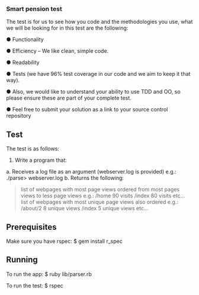 ### Smart pension test
The test is for us to see how you code and the methodologies you use, what we will be looking for in this test are the following:

● Functionality

● Efficiency – We like clean, simple code.

● Readability

● Tests (we have 96% test coverage in our code and we aim to keep it that way).

● Also, we would like to understand your ability to use TDD and OO, so please ensure
these are part of your complete test.

● Feel free to submit your solution as a link to your source control repository

## Test
The test is as follows:

1. Write a program that:

a. Receives a log file as an argument (webserver.log is provided) e.g.: ./parse> webserver.log
b. Returns the following:

> list of webpages with most page views ordered from most pages views to less page views e.g.:
/home 90 visits /index 80 visits etc...
> list of webpages with most unique page views also ordered e.g.:
/about/2 8 unique views /index 5 unique views etc...

## Prerequisites
Make sure you have rspec: 
$ gem install r_spec

## Running
To run the app:
$ ruby lib/parser.rb

To run the test:
$ rspec
